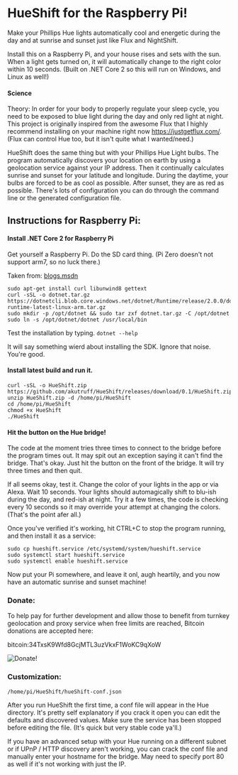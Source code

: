 # HueShift for the Raspberry Pi!

Make your Phillips Hue lights automatically cool and energetic during the day and at sunrise and sunset just like Flux and NightShift.  

Install this on a Raspberry Pi, and your house rises and sets with the sun.  When a light gets turned on, it will automatically change to the right color within 10 seconds.  (Built on .NET Core 2 so this will run on Windows, and Linux as well!)

#### Science 

Theory: In order for your body to properly regulate your sleep cycle, you need to be exposed to blue light during the day and only red light at night.  This project is originally inspired from the awesome Flux that I highly recommend installing on your machine right now https://justgetflux.com/.  (Flux can control Hue too, but it isn't quite what I wanted/need.) 

HueShift does the same thing but with your Phillips Hue Light bulbs.  The program automatically discovers your location on earth by using a geolocation service against your IP address.  Then it continually calculates sunrise and sunset for your latitude and longitude.  During the daytime, your bulbs are forced to be as cool as possible.  After sunset, they are as red as possible. There's lots of configuration you can do through the command line or the generated configuration file.

## Instructions for Raspberry Pi:

#### Install .NET Core 2 for Raspberry Pi 

Get yourself a Raspberry Pi. Do the SD card thing. (Pi Zero doesn't not support arm7, so no luck there.)

Taken from: [blogs.msdn](https://blogs.msdn.microsoft.com/david/2017/07/20/setting_up_raspian_and_dotnet_core_2_0_on_a_raspberry_pi/)
```
sudo apt-get install curl libunwind8 gettext
curl -sSL -o dotnet.tar.gz https://dotnetcli.blob.core.windows.net/dotnet/Runtime/release/2.0.0/dotnet-runtime-latest-linux-arm.tar.gz 
sudo mkdir -p /opt/dotnet && sudo tar zxf dotnet.tar.gz -C /opt/dotnet
sudo ln -s /opt/dotnet/dotnet /usr/local/bin
```
Test the installation by typing. 
```dotnet --help```

It will say something wierd about installing the SDK.  Ignore that noise.  You're good.

#### Install latest build and run it.

```
curl -sSL -o HueShift.zip https://github.com/akutruff/HueShift/releases/download/0.1/HueShift.zip 
unzip HueShift.zip -d /home/pi/HueShift
cd /home/pi/HueShift
chmod +x HueShift
./HueShift
```
#### Hit the button on the Hue bridge!  

The code at the moment tries three times to connect to the bridge before the program times out.  It may spit out an exception saying it can't find the bridge.  That's okay.  Just hit the button on the front of the bridge.  It will try three times and then quit.  

If all seems okay, test it.  Change the color of your lights in the app or via Alexa.  Wait 10 seconds.  Your lights should automagically shift to blu-ish during the day, and red-ish at night.  Try it a few times, the code is checking every 10 seconds so it may override your attempt at changing the colors. (That's the point afer all.)

Once you've verified it's working, hit CTRL+C to stop the program running, and then install it as a service:

```
sudo cp hueshift.service /etc/systemd/system/hueshift.service
sudo systemctl start hueshift.service
sudo systemctl enable hueshift.service
```
Now put your Pi somewhere, and leave it onl, augh heartily, and you now have an automatic sunrise and sunset machine!  

### Donate:
To help pay for further development and allow those to benefit from turnkey geolocation and proxy service when free limits are reached, Bitcoin donations are accepted here:

bitcoin:34TxsK9Wfd8GcjMTL3uzVkxF1WoKC9qXoW

![Donate!](https://github.com/akutruff/HueShift/blob/master/img/donate.png)


### Customization:

`/home/pi/HueShift/hueShift-conf.json`

After you run HueShift the first time, a conf file will appear in the Hue directory.  It's pretty self explanatory if you crack it open you can edit the defaults and discovered values.  Make sure the service has been stopped before editing the file.  (It's quick but very stable code ya'll.)

If you have an advanced setup with your Hue running on a different subnet or if UPnP / HTTP discovery aren't working, you can crack the conf file and manually enter your hostname for the bridge.  May need to specify port 80 as well if it's not working with just the IP.
